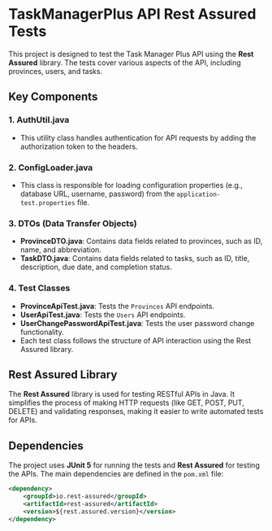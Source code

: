 

# TaskManagerPlus API Rest Assured Tests

This project is designed to test the Task Manager Plus API using the **Rest Assured** library. The tests cover various aspects of the API, including provinces, users, and tasks. 


## Key Components

### 1. **AuthUtil.java**
   - This utility class handles authentication for API requests by adding the authorization token to the headers.

### 2. **ConfigLoader.java**
   - This class is responsible for loading configuration properties (e.g., database URL, username, password) from the `application-test.properties` file.

### 3. **DTOs (Data Transfer Objects)**
   - **ProvinceDTO.java**: Contains data fields related to provinces, such as ID, name, and abbreviation.
   - **TaskDTO.java**: Contains data fields related to tasks, such as ID, title, description, due date, and completion status.

### 4. **Test Classes**
   - **ProvinceApiTest.java**: Tests the `Provinces` API endpoints.
   - **UserApiTest.java**: Tests the `Users` API endpoints.
   - **UserChangePasswordApiTest.java**: Tests the user password change functionality.
   - Each test class follows the structure of API interaction using the Rest Assured library.

## Rest Assured Library

The **Rest Assured** library is used for testing RESTful APIs in Java. It simplifies the process of making HTTP requests (like GET, POST, PUT, DELETE) and validating responses, making it easier to write automated tests for APIs.

## Dependencies

The project uses **JUnit 5** for running the tests and **Rest Assured** for testing the APIs. The main dependencies are defined in the `pom.xml` file:

```xml
<dependency>
    <groupId>io.rest-assured</groupId>
    <artifactId>rest-assured</artifactId>
    <version>${rest.assured.version}</version>
</dependency>
